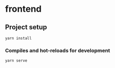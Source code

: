


# frontend

## Project setup
```
yarn install
```

### Compiles and hot-reloads for development
```
yarn serve
```


